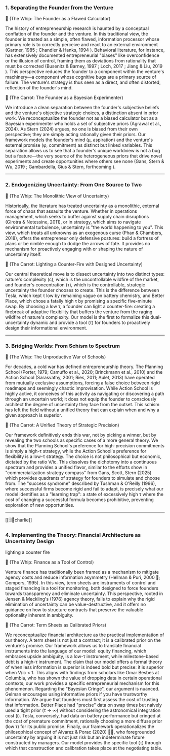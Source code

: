 ### **1. Separating the Founder from the Venture**

🤠 (The Whip: The Founder as a Flawed Calculator)

The history of entrepreneurship research is haunted by a conceptual conflation of the founder and the venture. In this traditional view, the founder is treated as a simple, often flawed, information processor whose primary role is to correctly perceive and react to an external environment (Gartner, 1985 ; Chandler & Hanks, 1994 ). Behavioral literature, for instance, has extensively documented entrepreneurial "biases" like overconfidence or the illusion of control, framing them as deviations from rationality that must be corrected (Busenitz & Barney, 1997 ; Loch, 2017 ; Jiang & Liu, 2019 ). This perspective reduces the founder to a component within the venture's machinery—a component whose cognitive bugs are a primary source of failure. The venture's strategy is thus seen as a direct, and often distorted, reflection of the founder's mind.

🥕 (The Carrot: The Founder as a Bayesian Experimenter)

We introduce a clean separation between the founder's subjective beliefs and the venture's objective strategic choices, a distinction absent in prior work. We reconceptualize the founder not as a biased calculator but as a Bayesian experimenter who holds a set of subjective priors (Agrawal et al., 2024). As Stern (2024) argues, no one is biased from their own perspective; they are simply acting rationally given their priors. Our framework models the founder's mind (μ, aspiration) and the venture's external promise (φ, commitment) as distinct but linked variables. This separation allows us to see that a founder's unique worldview is not a bug but a feature—the very source of the heterogeneous priors that drive novel experiments and create opportunities where others see none (Gans, Stern & Wu, 2019 ; Gambardella, Gius & Stern, forthcoming ).

---

### **2. Endogenizing Uncertainty: From One Source to Two**

🤠 (The Whip: The Monolithic View of Uncertainty)

Historically, the literature has treated uncertainty as a monolithic, external force of chaos that assaults the venture. Whether in operations management, which seeks to buffer against supply chain disruptions (Girotra & Netessine, 2011), or in strategy, which aims to navigate environmental turbulence, uncertainty is "the world happening to you". This view, which treats all unknowns as an exogenous curse (Phan & Chambers, 2018), offers the entrepreneur only defensive postures: build a fortress of plans or be nimble enough to dodge the arrows of fate. It provides no mechanism for proactively engaging with or shaping the nature of uncertainty itself.

🥕 (The Carrot: Lighting a Counter-Fire with Designed Uncertainty)

Our central theoretical move is to dissect uncertainty into two distinct types: nature's complexity (c), which is the uncontrollable wildfire of the market, and founder's concentration (τ), which is the controllable, strategic uncertainty the founder chooses to create. This is the difference between Tesla, which kept τ low by remaining vague on battery chemistry, and Better Place, which chose a fatally high τ by promising a specific five-minute swap. By choosing a low τ, a founder can light a counter-fire: creating a firebreak of adaptive flexibility that buffers the venture from the raging wildfire of nature's complexity. Our model is the first to formalize this dual-uncertainty dynamic and provide a tool (τ) for founders to proactively design their informational environment.

---

### **3. Bridging Worlds: From Schism to Spectrum**

🤠 (The Whip: The Unproductive War of Schools)

For decades, a cold war has defined entrepreneurship theory. The Planning School (Porter, 1979; Camuffo et al., 2020; Brinckmann et al., 2010) and the Action School (Sarasvathy, 2001; Ries, 2011; Aulet, 2013) have operated from mutually exclusive assumptions, forcing a false choice between rigid roadmaps and seemingly chaotic improvisation. While Action School is highly active, it conceives of this activity as navigating or discovering a path through an uncertain world; it does not equip the founder to consciously architect the degree of uncertainty they face from the outset. This schism has left the field without a unified theory that can explain when and why a given approach is superior.

🥕 (The Carrot: A Unified Theory of Strategic Precision)

Our framework definitively ends this war, not by picking a winner, but by revealing the two schools as specific cases of a more general theory. We show that the Planning School's preference for high-precision commitments is simply a high-τ strategy, while the Action School's preference for flexibility is a low-τ strategy. The choice is not philosophical but economic, dictated by the ratio V/ic. This dissolves the dichotomy into a continuous spectrum and provides a unified flavor, similar to the efforts show in "commercialization strategy compass" from Gans, Scott, Stern (2025) which provides quadrants of strategy for founders to simulate and choose from. The "success syndrome" described by Tushman & O'Reilly (1996), where successful firms become rigid and fail to adapt, is precisely what our model identifies as a "learning trap": a state of excessively high τ where the cost of changing a successful formula becomes prohibitive, preventing exploration of new opportunities.

---

[[🗄️🧠charlie]]
### **4. Implementing the Theory: Financial Architecture as Uncertainty Design**
lighting a counter fire

🤠 (The Whip: Finance as a Tool of Control)

Venture finance has traditionally been framed as a mechanism to mitigate agency costs and reduce information asymmetry (Hellman & Puri, 2000 🐢; Gompers, 1995). In this view, term sheets are instruments of control and staged financing is a tool for monitoring, both designed to force founders towards transparency and eliminate uncertainty. This perspective, rooted in Jensen & Meckling's (1976) agency theory, fails to explain why the rigid elimination of uncertainty can be value-destructive, and it offers no guidance on how to structure contracts that preserve the valuable optionality inherent in ambiguity.

🥕 (The Carrot: Term Sheets as Calibrated Priors)

We reconceptualize financial architecture as the practical implementation of our theory. A term sheet is not just a contract; it is a calibrated prior on the venture's promise. Our framework allows us to translate financial instruments into the language of our model: equity financing, which embraces upside ambiguity, is a low-τ instrument, while milestone-based debt is a high-τ instrument. The claim that our model offers a formal theory of when less information is superior is indeed bold but precise: it is superior when V/ic < 1. This aligns with findings from scholars like Omar Besbes at Columbia, who has shown the value of dropping data in certain operational contexts; our work provides a specific entrepreneurial mechanism for this phenomenon. Regarding the "Bayesian Cringe", our argument is nuanced. Gelman encourages using informative priors if you have trustworthy information. We argue that founders must first assess the cost of trusting that information. Better Place had "precise" data on swap times but naively used a tight prior (τ -> ∞) without considering the astronomical integration cost (i). Tesla, conversely, had data on battery performance but cringed at the cost of premature commitment, rationally choosing a more diffuse prior (low τ) for its public promise. Finally, our framework operationalizes the philosophical concept of Alvarez & Porac (2020) 🐙🐙, who foregrounded uncertainty by arguing it is not just risk but an indeterminate future constructed by managers. Our model provides the specific tool (τ) through which that construction and calibration takes place at the negotiating table.